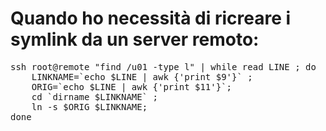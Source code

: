 # Quando ho necessità di ricreare i symlink da un server remoto:
<pre>
ssh root@remote "find /u01 -type l" | while read LINE ; do 
	LINKNAME=`echo $LINE | awk {'print $9'}` ; 
	ORIG=`echo $LINE | awk {'print $11'}`; 
	cd `dirname $LINKNAME` ; 
	ln -s $ORIG $LINKNAME; 
done
</pre>
